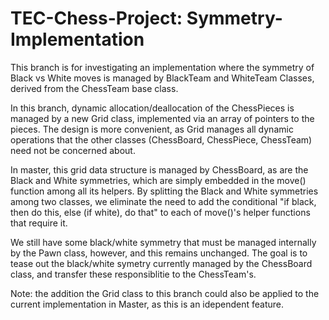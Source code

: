 # TEC-Chess-Project: Symmetry-Implementation
 
This branch is for investigating an implementation where the symmetry of Black vs White moves is managed by BlackTeam and WhiteTeam Classes, derived from the ChessTeam base class.

In this branch, dynamic allocation/deallocation of the ChessPieces is managed by a new Grid class, implemented via an array of pointers to the pieces. The design is more convenient, as Grid manages all dynamic operations that the other classes (ChessBoard, ChessPiece, ChessTeam) need not be concerned about.  

In master, this grid data structure is managed by ChessBoard, as are the Black and White symmetries, which are simply embedded in the move() function among all its helpers. By splitting the Black and White symmetries among two classes, we eliminate the need to add the conditional "if black, then do this, else (if white), do that" to each of move()'s helper functions that require it.

We still have some black/white symmetry that must be managed internally by the Pawn class, however, and this remains unchanged. The goal is to tease out the black/white symetry currently managed by the ChessBoard class, and transfer these responsiblitie to the ChessTeam's.

Note: the addition the Grid class to this branch could also be applied to the current implementation in Master, as this is an idependent feature.
